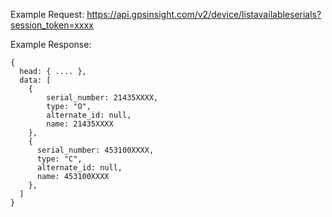 Example Request: https://api.gpsinsight.com/v2/device/listavailableserials?session_token=xxxx

Example Response:

    {
      head: { .... },
      data: [
        {
            serial_number: 21435XXXX,
            type: "O",
            alternate_id: null,
            name: 21435XXXX
        },
        {
          serial_number: 453100XXXX,
          type: "C",
          alternate_id: null,
          name: 453100XXXX
        },
      ]
    }
